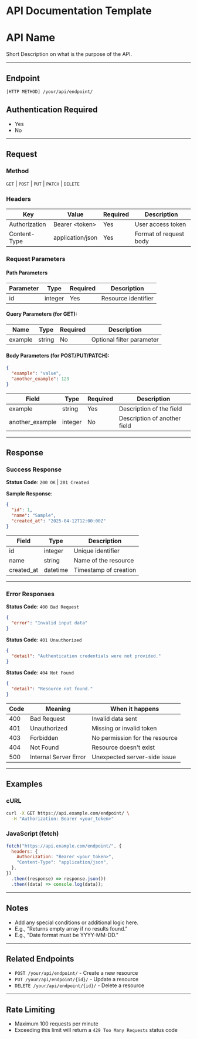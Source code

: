 # API Documentation Template

# API Name

Short Description on what is the purpose of the API.

---

## Endpoint

```
[HTTP METHOD] /your/api/endpoint/
```

## Authentication Required

- Yes
- No

---

## Request

### Method

`GET` | `POST` | `PUT` | `PATCH` | `DELETE`

### Headers

| Key           | Value            | Required | Description            |
| ------------- | ---------------- | -------- | ---------------------- |
| Authorization | Bearer \<token\> | Yes      | User access token      |
| Content-Type  | application/json | Yes      | Format of request body |

### Request Parameters

#### Path Parameters

| Parameter | Type    | Required | Description         |
| --------- | ------- | -------- | ------------------- |
| id        | integer | Yes      | Resource identifier |

#### Query Parameters (for GET):

| Name    | Type   | Required | Description               |
| ------- | ------ | -------- | ------------------------- |
| example | string | No       | Optional filter parameter |

#### Body Parameters (for POST/PUT/PATCH):

```json
{
  "example": "value",
  "another_example": 123
}
```

| Field           | Type    | Required | Description                  |
| --------------- | ------- | -------- | ---------------------------- |
| example         | string  | Yes      | Description of the field     |
| another_example | integer | No       | Description of another field |

---

## Response

### Success Response

**Status Code**: `200 OK` | `201 Created`

**Sample Response**:

```json
{
  "id": 1,
  "name": "Sample",
  "created_at": "2025-04-12T12:00:00Z"
}
```

| Field      | Type     | Description           |
| ---------- | -------- | --------------------- |
| id         | integer  | Unique identifier     |
| name       | string   | Name of the resource  |
| created_at | datetime | Timestamp of creation |

---

### Error Responses

**Status Code**: `400 Bad Request`

```json
{
  "error": "Invalid input data"
}
```

**Status Code**: `401 Unauthorized`

```json
{
  "detail": "Authentication credentials were not provided."
}
```

**Status Code**: `404 Not Found`

```json
{
  "detail": "Resource not found."
}
```

| Code | Meaning               | When it happens                |
| ---- | --------------------- | ------------------------------ |
| 400  | Bad Request           | Invalid data sent              |
| 401  | Unauthorized          | Missing or invalid token       |
| 403  | Forbidden             | No permission for the resource |
| 404  | Not Found             | Resource doesn't exist         |
| 500  | Internal Server Error | Unexpected server-side issue   |

---

## Examples

### cURL

```bash
curl -X GET https://api.example.com/endpoint/ \
  -H "Authorization: Bearer <your_token>"
```

### JavaScript (fetch)

```javascript
fetch("https://api.example.com/endpoint/", {
  headers: {
    Authorization: "Bearer <your_token>",
    "Content-Type": "application/json",
  },
})
  .then((response) => response.json())
  .then((data) => console.log(data));
```

---

## Notes

- Add any special conditions or additional logic here.
- E.g., "Returns empty array if no results found."
- E.g., "Date format must be YYYY-MM-DD."

---

## Related Endpoints

- `POST /your/api/endpoint/` - Create a new resource
- `PUT /your/api/endpoint/{id}/` - Update a resource
- `DELETE /your/api/endpoint/{id}/` - Delete a resource

---

## Rate Limiting

- Maximum 100 requests per minute
- Exceeding this limit will return a `429 Too Many Requests` status code
